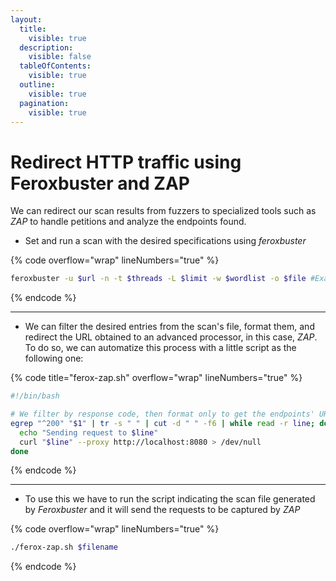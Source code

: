 ```yaml
---
layout:
  title:
    visible: true
  description:
    visible: false
  tableOfContents:
    visible: true
  outline:
    visible: true
  pagination:
    visible: true
---
```


# Redirect HTTP traffic using Feroxbuster and ZAP

We can redirect our scan results from fuzzers to specialized tools such as _ZAP_ to handle petitions and analyze the endpoints found.

* Set and run a scan with the desired specifications using _feroxbuster_

{% code overflow="wrap" lineNumbers="true" %}
```bash
feroxbuster -u $url -n -t $threads -L $limit -w $wordlist -o $file #Example
```
{% endcode %}

***

* We can filter the desired entries from the scan's file, format them, and redirect the URL obtained to an advanced processor, in this case, _ZAP_. To do so, we can automatize this process with a little script as the following one:

{% code title="ferox-zap.sh" overflow="wrap" lineNumbers="true" %}
```bash
#!/bin/bash

# We filter by response code, then format only to get the endpoints' URL, and finally do a loop to send a petition to each one catching them with the proxy
egrep "^200" "$1" | tr -s " " | cut -d " " -f6 | while read -r line; do
  echo "Sending request to $line"
  curl "$line" --proxy http://localhost:8080 > /dev/null
done
```
{% endcode %}

***

* To use this we have to run the script indicating the scan file generated by _Feroxbuster_ and it will send the requests to be captured by _ZAP_

{% code overflow="wrap" lineNumbers="true" %}
```bash
./ferox-zap.sh $filename
```
{% endcode %}
